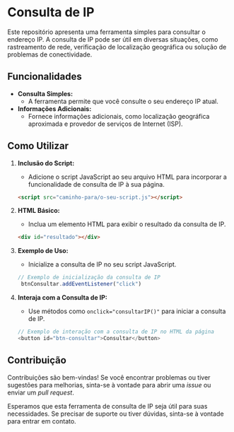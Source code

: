 # Consulta de IP

Este repositório apresenta uma ferramenta simples para consultar o endereço IP. A consulta de IP pode ser útil em diversas situações, como rastreamento de rede, verificação de localização geográfica ou solução de problemas de conectividade.

## Funcionalidades

- **Consulta Simples:**
  - A ferramenta permite que você consulte o seu endereço IP atual.
- **Informações Adicionais:**
  - Fornece informações adicionais, como localização geográfica aproximada e provedor de serviços de Internet (ISP).

## Como Utilizar

1. **Inclusão do Script:**
   - Adicione o script JavaScript ao seu arquivo HTML para incorporar a funcionalidade de consulta de IP à sua página.
   ```html
   <script src="caminho-para/o-seu-script.js"></script>
   ```

2. **HTML Básico:**
   - Inclua um elemento HTML para exibir o resultado da consulta de IP.
   ```html
   <div id="resultado"></div>
   ```

3. **Exemplo de Uso:**
   - Inicialize a consulta de IP no seu script JavaScript.
   ```javascript
   // Exemplo de inicialização da consulta de IP
    btnConsultar.addEventListener("click")
   ```

4. **Interaja com a Consulta de IP:**
   - Use métodos como `onclick="consultarIP()"` para iniciar a consulta de IP.
   ```javascript
   // Exemplo de interação com a consulta de IP no HTML da página
   <button id="btn-consultar">Consultar</button>
   ```

## Contribuição

Contribuições são bem-vindas! Se você encontrar problemas ou tiver sugestões para melhorias, sinta-se à vontade para abrir uma *issue* ou enviar um *pull request*.

Esperamos que esta ferramenta de consulta de IP seja útil para suas necessidades. Se precisar de suporte ou tiver dúvidas, sinta-se à vontade para entrar em contato.

